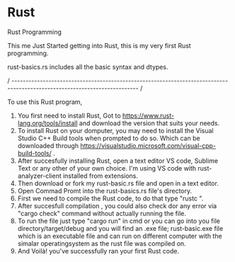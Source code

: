 # Rust
Rust Programming

This me Just Started getting into Rust, this is my very first Rust programming.

rust-basics.rs includes all the basic syntax and dtypes.

/ -------------------------------------------------------------------------------------------------------------------------- /

To use this Rust program, 

  1. You first need to install Rust, Got to https://www.rust-lang.org/tools/install and download the version that suits your needs.
  2. To install Rust on your domputer, you may need to install the Visual Studio C++ Build tools when prompted to do so. Which can be downloaded through https://visualstudio.microsoft.com/visual-cpp-build-tools/ .
  3. After succesfully installing Rust, open a text editor VS code, Sublime Text or any other of your own choice. I'm using VS code with rust-analyzer-client installed from extensions.
  4. Then download or fork my rust-basic.rs file and open in a text editor.
  5. Open Commad Promt into the rust-basics.rs file's directory.
  6. First we need to compile the Rust code, to do that type "rustc <given filename>".
  7. After succesfull compilation , you could also check dor any error via "cargo check" command without actually running the file.
  8. To run the file just type "cargo run" in cmd or you can go into you file directory/target/debug and you will find an .exe file; rust-basic.exe file which is an executable file and can run on different computer with the simalar operatingsystem as the rust file was compiled on.
  9. And Voilà! you've successfully ran your first Rust code.
